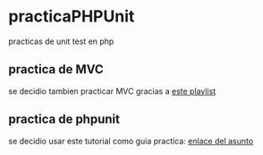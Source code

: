 # practicaPHPUnit
practicas de unit test en php

## practica de MVC

se decidio tambien practicar MVC gracias a 
  [este playlist](https://www.youtube.com/playlist?list=PLfdtiltiRHWGXVHXX09fxXDi-DqInchFD)

## practica de phpunit
se decidio usar este tutorial como guia practica:
  [enlace del asunto](https://www.youtube.com/watch?v=84j61_aI0q8)
